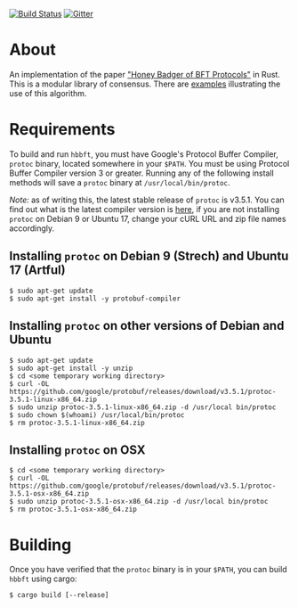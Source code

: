 [![Build Status](https://travis-ci.com/poanetwork/hbbft.svg?branch=master)](https://travis-ci.com/poanetwork/hbbft) 
[![Gitter](https://badges.gitter.im/poanetwork/hbbft.svg)](https://gitter.im/poanetwork/hbbft?utm_source=badge&utm_medium=badge&utm_campaign=pr-badge)

# About

An implementation of the paper
["Honey Badger of BFT Protocols"](https://eprint.iacr.org/2016/199.pdf)
in Rust. This is a modular library of consensus. There are
[examples](./examples/README.md) illustrating the use of this algorithm.

# Requirements

To build and run `hbbft`, you must have Google's Protocol Buffer Compiler,
`protoc` binary, located somewhere in your `$PATH`. You must be using
Protocol Buffer Compiler version 3 or greater. Running any of the following
install methods will save a `protoc` binary at `/usr/local/bin/protoc`.

*Note:* as of writing this, the latest stable release of `protoc` is
v3.5.1. You can find out what is the latest compiler version is
[here](https://github.com/google/protobuf/releases), if you are not
installing `protoc` on Debian 9 or Ubuntu 17, change your cURL URL and zip
file names accordingly. 

## Installing `protoc` on Debian 9 (Strech) and Ubuntu 17 (Artful)

    $ sudo apt-get update
    $ sudo apt-get install -y protobuf-compiler

## Installing `protoc` on other versions of Debian and Ubuntu

    $ sudo apt-get update
    $ sudo apt-get install -y unzip
    $ cd <some temporary working directory>
    $ curl -OL https://github.com/google/protobuf/releases/download/v3.5.1/protoc-3.5.1-linux-x86_64.zip
    $ sudo unzip protoc-3.5.1-linux-x86_64.zip -d /usr/local bin/protoc
    $ sudo chown $(whoami) /usr/local/bin/protoc
    $ rm protoc-3.5.1-linux-x86_64.zip

## Installing `protoc` on OSX

    $ cd <some temporary working directory>
    $ curl -OL https://github.com/google/protobuf/releases/download/v3.5.1/protoc-3.5.1-osx-x86_64.zip
    $ sudo unzip protoc-3.5.1-osx-x86_64.zip -d /usr/local bin/protoc
    $ rm protoc-3.5.1-osx-x86_64.zip

# Building

Once you have verified that the `protoc` binary is in your `$PATH`, you can
build `hbbft` using cargo:

    $ cargo build [--release]
